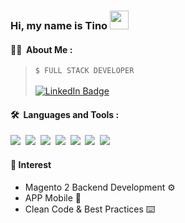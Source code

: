 ### Hi, my name is Tino <img src="https://media.giphy.com/media/hvRJCLFzcasrR4ia7z/giphy.gif" width="30px" height="30px">

#### :man_technologist: &nbsp;About Me :
> `$ FULL STACK DEVELOPER` </br></br>
> <a href="https://www.linkedin.com/in/tinogarciaolivares/"><img src="https://img.shields.io/badge/LinkedIn-blue?style=for-the-badge&logo=linkedin&logoColor=white" alt="LinkedIn Badge"></a>

<!-- <p align="center"><img src="https://komarev.com/ghpvc/?username=tinogarcia&style=flat-square&color=blue" alt=""></p> -->

#### 🛠 &nbsp;Languages and Tools :

<p>
<img src="https://img.shields.io/badge/-HTML-red"/>&nbsp;
<img src="https://img.shields.io/badge/-CSS-blue"/>&nbsp;
<img src="https://img.shields.io/badge/-JavaScript-yellow"/>&nbsp;
<img src="https://img.shields.io/badge/-PHP-purple"/>&nbsp;
<img src="https://img.shields.io/badge/-Magento-orange"/>&nbsp;
<img src="https://img.shields.io/badge/-VUE-green"/>&nbsp;
<img src="https://img.shields.io/badge/-Laravel-purple"/>&nbsp;
</p>

#### 📓 Interest

- Magento 2 Backend Development ⚙️
- APP Mobile 📱
- Clean Code & Best Practices ⌨️

<!--#### 🔥 &nbsp; My Stats :
[![GitHub Streak](http://github-readme-streak-stats.herokuapp.com?user=tinogarcia&theme=dark&background=000000)](https://git.io/streak-stats)

[![Top Langs](https://github-readme-stats.vercel.app/api/top-langs/?username=tinogarcia&layout=compact&theme=vision-friendly-dark)](https://github.com/anuraghazra/github-readme-stats) -->
